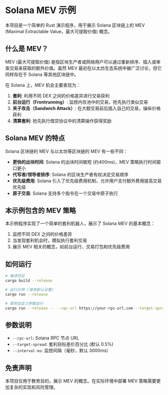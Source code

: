 # Solana MEV 示例

本项目是一个简单的 Rust 演示程序，用于展示 Solana 区块链上的 MEV (Maximal Extractable Value，最大可提取价值) 概念。

## 什么是 MEV？

MEV (最大可提取价值) 是指区块生产者或网络用户可以通过重新排序、插入或审查交易来获取的额外价值。虽然 MEV 最初在以太坊生态系统中被广泛讨论，但它同样存在于 Solana 等其他区块链中。

在 Solana 上，MEV 机会主要表现为：

1. **套利**: 利用不同 DEX 之间的价格差异进行交易获利
2. **前台运行（Frontrunning）**: 监控内存池中的交易，抢先执行类似交易
3. **夹子攻击（Sandwich Attack）**: 在大额交易前后插入自己的交易，操纵价格获利
4. **清算套利**: 抢先执行借贷协议中的清算操作获得奖励

## Solana MEV 的特点

Solana 区块链的 MEV 与以太坊等区块链的 MEV 有一些不同：

- **更快的出块时间**: Solana 的出块时间极短 (约400ms)，MEV 策略执行时间窗口更小
- **代写者/领导者排序**: Solana 的区块生产者有权决定交易顺序
- **优先级费用**: Solana 引入了优先级费用机制，允许用户支付额外费用提高交易优先级
- **原子交易**: Solana 支持多个指令在一个交易中原子执行

## 本示例包含的 MEV 策略

本示例程序实现了一个简单的套利机器人，展示了 Solana MEV 的基本概念：

1. 监控不同 DEX 之间的价格差异
2. 当发现套利机会时，模拟执行套利交易
3. 展示 MEV 相关的概念，如前台运行、交易打包和优先级费用

## 如何运行

```bash
# 编译项目
cargo build --release

# 运行示例 (使用默认设置)
cargo run --release

# 使用自定义参数运行
cargo run --release -- --rpc-url https://your-rpc-url.com --target-spread 1.0 --interval-ms 5000
```

## 参数说明

- `--rpc-url`: Solana RPC 节点 URL
- `--target-spread`: 套利目标差价百分比 (默认 0.5%)
- `--interval-ms`: 监控间隔（毫秒，默认 3000ms）

## 免责声明

本项目仅用于教育目的，展示 MEV 的概念。在实际环境中部署 MEV 策略需要更加复杂的实现和风险管理。 